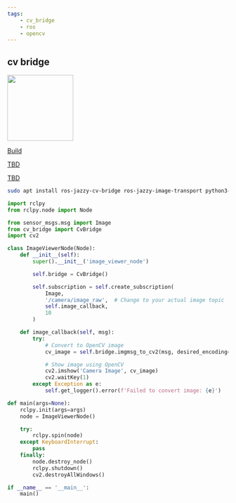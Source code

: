 ```yaml
---
tags:
    - cv_bridge
    - ros
    - opencv
---
```

## cv bridge

<div class="grid-container">
    <div class="grid-item">
            <a href="cv_bridge_build">
                <img src="images/build.png"  width="150" height="150">
                <p>Build</p>
            </a>
        </div>
        <div class="grid-item">
             <a href="">
                <!-- <img src="images/quaternion.png"  width="150" height="150"> -->
                <p>TBD</p>
            </a>
        </div>
    <div class="grid-item">
          <a href="">
                <!-- <img src="images/quaternion.png"  width="150" height="150"> -->
                <p>TBD</p>
            </a>
    </div>

</div>



```bash title="install"
sudo apt install ros-jazzy-cv-bridge ros-jazzy-image-transport python3-opencv

```


```python title="simple demo"
import rclpy
from rclpy.node import Node

from sensor_msgs.msg import Image
from cv_bridge import CvBridge
import cv2

class ImageViewerNode(Node):
    def __init__(self):
        super().__init__('image_viewer_node')

        self.bridge = CvBridge()

        self.subscription = self.create_subscription(
            Image,
            '/camera/image_raw',  # Change to your actual image topic
            self.image_callback,
            10
        )

    def image_callback(self, msg):
        try:
            # Convert to OpenCV image
            cv_image = self.bridge.imgmsg_to_cv2(msg, desired_encoding='bgr8')

            # Show image using OpenCV
            cv2.imshow('Camera Image', cv_image)
            cv2.waitKey(1)
        except Exception as e:
            self.get_logger().error(f'Failed to convert image: {e}')

def main(args=None):
    rclpy.init(args=args)
    node = ImageViewerNode()

    try:
        rclpy.spin(node)
    except KeyboardInterrupt:
        pass
    finally:
        node.destroy_node()
        rclpy.shutdown()
        cv2.destroyAllWindows()

if __name__ == '__main__':
    main()

```